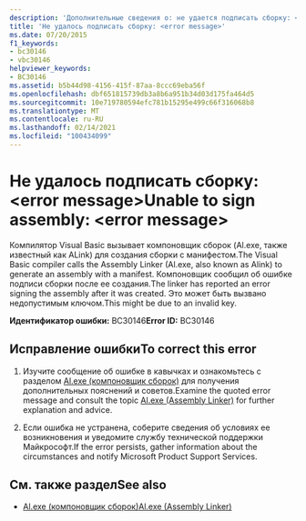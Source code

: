 ```yaml
---
description: 'Дополнительные сведения о: не удается подписать сборку: <error message>'
title: 'Не удалось подписать сборку: <error message>'
ms.date: 07/20/2015
f1_keywords:
- bc30146
- vbc30146
helpviewer_keywords:
- BC30146
ms.assetid: b5b44d98-4156-415f-87aa-8ccc69eba56f
ms.openlocfilehash: dbf651815739db3a8b6a951b34d03d175fa464d5
ms.sourcegitcommit: 10e719780594efc781b15295e499c66f316068b8
ms.translationtype: MT
ms.contentlocale: ru-RU
ms.lasthandoff: 02/14/2021
ms.locfileid: "100434099"
---
```

# <a name="unable-to-sign-assembly-error-message"></a><span data-ttu-id="c284c-103">Не удалось подписать сборку: \<error message></span><span class="sxs-lookup"><span data-stu-id="c284c-103">Unable to sign assembly: \<error message></span></span>

<span data-ttu-id="c284c-104">Компилятор Visual Basic вызывает компоновщик сборок (Al.exe, также известный как ALink) для создания сборки с манифестом.</span><span class="sxs-lookup"><span data-stu-id="c284c-104">The Visual Basic compiler calls the Assembly Linker (Al.exe, also known as Alink) to generate an assembly with a manifest.</span></span> <span data-ttu-id="c284c-105">Компоновщик сообщил об ошибке подписи сборки после ее создания.</span><span class="sxs-lookup"><span data-stu-id="c284c-105">The linker has reported an error signing the assembly after it was created.</span></span> <span data-ttu-id="c284c-106">Это может быть вызвано недопустимым ключом.</span><span class="sxs-lookup"><span data-stu-id="c284c-106">This might be due to an invalid key.</span></span>  
  
 <span data-ttu-id="c284c-107">**Идентификатор ошибки:** BC30146</span><span class="sxs-lookup"><span data-stu-id="c284c-107">**Error ID:** BC30146</span></span>  
  
## <a name="to-correct-this-error"></a><span data-ttu-id="c284c-108">Исправление ошибки</span><span class="sxs-lookup"><span data-stu-id="c284c-108">To correct this error</span></span>  
  
1. <span data-ttu-id="c284c-109">Изучите сообщение об ошибке в кавычках и ознакомьтесь с разделом  [Al.exe (компоновщик сборок)](../../framework/tools/al-exe-assembly-linker.md) для получения дополнительных пояснений и советов.</span><span class="sxs-lookup"><span data-stu-id="c284c-109">Examine the quoted error message and consult the topic  [Al.exe (Assembly Linker)](../../framework/tools/al-exe-assembly-linker.md) for further explanation and advice.</span></span>  
  
2. <span data-ttu-id="c284c-110">Если ошибка не устранена, соберите сведения об условиях ее возникновения и уведомите службу технической поддержки Майкрософт.</span><span class="sxs-lookup"><span data-stu-id="c284c-110">If the error persists, gather information about the circumstances and notify Microsoft Product Support Services.</span></span>  
  
## <a name="see-also"></a><span data-ttu-id="c284c-111">См. также раздел</span><span class="sxs-lookup"><span data-stu-id="c284c-111">See also</span></span>

- [<span data-ttu-id="c284c-112">Al.exe (компоновщик сборок)</span><span class="sxs-lookup"><span data-stu-id="c284c-112">Al.exe (Assembly Linker)</span></span>](../../framework/tools/al-exe-assembly-linker.md)
